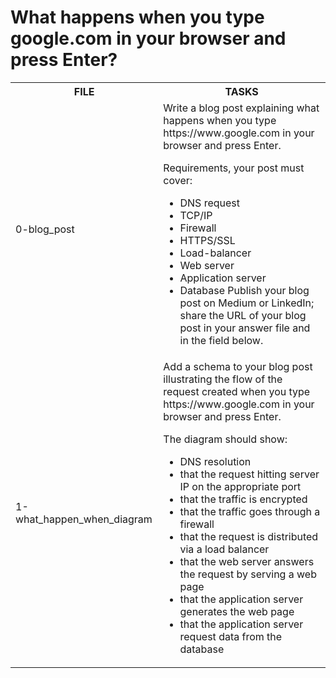 <h1>What happens when you type google.com in your browser and press Enter? </h1>

<table>
<head>
<tr>
<th>FILE</th>
<th>TASKS</th>
</tr>
</head>
<body>
<tr>
<td>0-blog_post</td>
<td>Write a blog post explaining what happens when you type https://www.google.com in your browser and press Enter.

Requirements, your post must cover:

- DNS request
- TCP/IP
- Firewall
- HTTPS/SSL
- Load-balancer
- Web server
- Application server
- Database
Publish your blog post on Medium or LinkedIn; share the URL of your blog post in your answer file and in the field below.</td> 
</tr>
<tr>
<td>1-what_happen_when_diagram</td>
<td>Add a schema to your blog post illustrating the flow of the request created when you type https://www.google.com in your browser and press Enter.

The diagram should show:

- DNS resolution
- that the request hitting server IP on the appropriate port
- that the traffic is encrypted
- that the traffic goes through a firewall
- that the request is distributed via a load balancer
- that the web server answers the request by serving a web page
- that the application server generates the web page
- that the application server request data from the database</td>
</tr>
<tr>
</tr>
</body>
</table>
